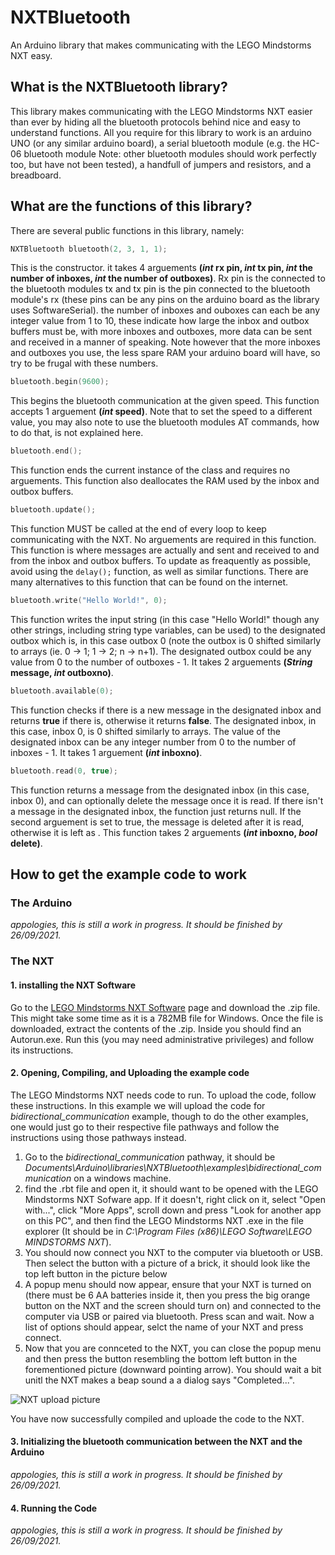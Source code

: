 # NXTBluetooth
An Arduino library that makes communicating with the LEGO Mindstorms NXT easy.

## What is the NXTBluetooth library?

This library makes communicating with the LEGO Mindstorms NXT easier than ever by hiding all the bluetooth protocols behind nice and easy to understand functions. All you require for this library to work is an arduino UNO (or any similar arduino board), a serial bluetooth module (e.g. the HC-06 bluetooth module Note: other bluetooth modules should work perfectly too, but have not been tested), a handfull of jumpers and resistors, and a breadboard.

## What are the functions of this library?

There are several public functions in this library, namely:

``` C++
NXTBluetooth bluetooth(2, 3, 1, 1);
```

This is the constructor. it takes 4 arguements **(_int_ rx pin, _int_ tx pin, _int_ the number of inboxes, _int_ the number of outboxes)**. Rx pin is the connected to the bluetooth modules tx and tx pin is the pin connected to the bluetooth module's rx (these pins can be any pins on the arduino board as the library uses SoftwareSerial). the number of inboxes and ouboxes can each be any integer value from 1 to 10, these indicate how large the inbox and outbox buffers must be, with more inboxes and outboxes, more data can be sent and received in a manner of speaking. Note however that the more inboxes and outboxes you use, the less spare RAM your arduino board will have, so try to be frugal with these numbers.

``` C++
bluetooth.begin(9600);
```

This begins the bluetooth communication at the given speed. This function accepts 1 arguement **(_int_ speed)**. Note that to set the speed to a different value, you may also note to use the bluetooth modules AT commands, how to do that, is not explained here.

``` C++
bluetooth.end();
```
This function ends the current instance of the class and requires no arguements. This function also deallocates the RAM used by the inbox and outbox buffers.

``` C++
bluetooth.update();
```

This function MUST be called at the end of every loop to keep communicating with the NXT. No arguements are required in this function. This function is where messages are actually and sent and received to and from the inbox and outbox buffers. To update as freaquently as possible, avoid using the `delay();` function, as well as similar functions. There are many alternatives to this function that can be found on the internet.

``` C++
bluetooth.write("Hello World!", 0);
```

This function writes the input string (in this case "Hello World!" though any other strings, including string type variables, can be used) to the designated outbox which is, in this case outbox 0 (note the outbox is 0 shifted similarly to arrays (ie. 0 -> 1; 1 -> 2; n -> n+1). The designated outbox could be any value from 0 to the number of outboxes - 1. It takes 2 arguements **(_String_ message, _int_ outboxno)**.

``` C++
bluetooth.available(0);
```

This function checks if there is a new message in the designated inbox and returns **true** if there is, otherwise it returns **false**. The designated inbox, in this case, inbox 0, is 0 shifted similarly to arrays. The value of the designated inbox can be any integer number from 0 to the number of inboxes - 1. It takes 1 arguement **(_int_ inboxno)**.

``` C++
bluetooth.read(0, true);
```

This function returns a message from the designated inbox (in this case, inbox 0), and can optionally delete the message once it is read. If there isn't a message in the designated inbox, the function just returns null. If the second arguement is set to true, the message is deleted after it is read, otherwise it is left as . This function takes 2 arguements **(_int_ inboxno, _bool_ delete)**.


## How to get the example code to work

### The Arduino

_appologies, this is still a work in progress. It should be finished by 26/09/2021._

### The NXT

#### 1. installing the NXT Software

Go to the [LEGO Mindstorms NXT Software](https://education.lego.com/en-us/downloads/retiredproducts/nxt/software) page and download the .zip file. This might take some time as it is a 782MB file for Windows. Once the file is downloaded, extract the contents of the .zip. Inside you should find an Autorun.exe. Run this (you may need administrative privileges) and follow its instructions.

#### 2. Opening, Compiling, and Uploading the example code

The LEGO Mindstorms NXT needs code to run. To upload the code, follow these instructions. In this example we will upload the code for _bidirectional_communication_ example, though to do the other examples, one would just go to their respective file pathways and follow the instructions using those pathways instead. 

1. Go to the _bidirectional_communication_ pathway, it should be _Documents\Arduino\libraries\NXTBluetooth\examples\bidirectional_communication_ on a windows machine.
2. find the .rbt file and open it, it should want to be opened with the LEGO Mindstorms NXT Sofware app. If it doesn't, right click on it, select "Open with...", click "More Apps", scroll down and press "Look for another app on this PC", and then find the LEGO Mindstorms NXT .exe in the file explorer (It should be in _C:\Program Files (x86)\LEGO Software\LEGO MINDSTORMS NXT_).
3. You should now connect you NXT to the computer via bluetooth or USB. Then select the button with a picture of a brick, it should look like the top left button in the picture below
4. A popup menu should now appear, ensure that your NXT is turned on (there must be 6 AA batteries inside it, then you press the big orange button on the NXT and the screen should turn on) and connected to the computer via USB or paired via bluetooth. Press scan and wait. Now a list of options should appear, selct the name of your NXT and press connect.
5. Now that you are connceted to the NXT, you can close the popup menu and then press the button resembling the bottom left button in the forementioned picture (downward pointing arrow). You should wait a bit unitl the NXT makes a beap sound a a dialog says "Completed...".

![NXT upload picture](https://github.com/Aidywady/Library-Pictures/blob/main/NXT%20upload%20picture.png)

You have now successfully compiled and uploade the code to the NXT.

#### 3. Initializing the bluetooth communication between the NXT and the Arduino

_appologies, this is still a work in progress. It should be finished by 26/09/2021._

#### 4. Running the Code

_appologies, this is still a work in progress. It should be finished by 26/09/2021._
